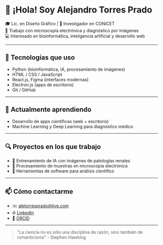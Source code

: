 # 👋 ¡Hola! Soy Alejandro Torres Prado

🎓 Lic. en Diseño Gráfico | 🧪 Investigador en CONICET  
🧬 Trabajo con microscopía electrónica y diagnóstico por imágenes  
💻 Interesado en bioinformática, inteligencia artificial y desarrollo web

---

## 🚀 Tecnologías que uso

- Python (bioinformática, IA, procesamiento de imágenes)
- HTML / CSS / JavaScript
- React.js, Figma (interfaces modernas)
- Electron.js (apps de escritorio)
- Git / GitHub

---

## 🧠 Actualmente aprendiendo

- Desarrollo de apps científicas (web + escritorio)
- Machine Learning y Deep Learning para diagnóstico médico

---

## 🔍 Proyectos en los que trabajo

- 🔬 Entrenamiento de IA con imágenes de patologías renales  
- 🧪 Procesamiento de muestras en microscopía electrónica  
- 🧰 Herramientas de software para análisis científico

---

## 📫 Cómo contactarme

- ✉️ [aletorresprado@live.com](mailto:aletorresprado@live.com)
- 🌐 [LinkedIn](https://www.linkedin.com/in/alejandro-torres-prado)
- 🧠 [ORCID](https://orcid.org/0009-0004-9084-0771)

---

> “La ciencia no es sólo una disciplina de razón, sino también de romanticismo” – Stephen Hawking
